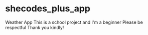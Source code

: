 # shecodes_plus_app
Weather App
This is a school project and I'm a beginner
Please be respectful 
Thank you kindly!
